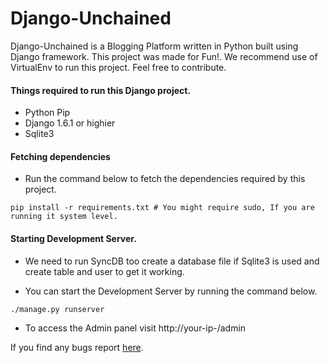 Django-Unchained
==============

Django-Unchained is a Blogging Platform written in Python built using Django framework. This project was made for Fun!. We recommend use of VirtualEnv to run this project. Feel free to contribute.

#### Things required to run this Django project.

* Python Pip
* Django 1.6.1 or highier 
* Sqlite3

#### Fetching dependencies 

* Run the command below to fetch the dependencies required by this project.

```
pip install -r requirements.txt # You might require sudo, If you are running it system level.
```



#### Starting Development Server.

* We need to run SyncDB too create a database file if Sqlite3 is used and create table and user to get it working.

* You can start the Development Server by running the command below.

```
./manage.py runserver
```


* To access the Admin panel visit http://your-ip-/admin

If you find any bugs report [here](https://github.com/DarrylDias/Django-Unchained/issues).
